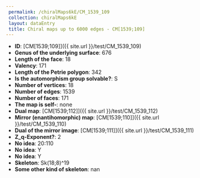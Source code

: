 ```yaml
--- 
 permalink: /chiralMaps6kE/CM_1539_109 
 collection: chiralMaps6kE
 layout: dataEntry
 title: Chiral maps up to 6000 edges - CM[1539;109]
---
```


- **ID**: [CM[1539;109]]({{ site.url }}/test/CM_1539_109)
- **Genus of the underlying surface**: 676
- **Length of the face**: 18
- **Valency**: 171
- **Length of the Petrie polygon**: 342
- **Is the automorphism group solvable?**: S
- **Number of vertices**: 18
- **Number of edges**: 1539
- **Number of faces**: 171
- **The map is self-**: none
- **Dual map**: [CM[1539;112]]({{ site.url }}/test/CM_1539_112)
- **Mirror (enantihomorphic) map**: [CM[1539;110]]({{ site.url }}/test/CM_1539_110)
- **Dual of the mirror image**: [CM[1539;111]]({{ site.url }}/test/CM_1539_111)
- **Z_q-Exponent?**: 2
- **No idea**:  20:110
- **No idea**: Y
- **No idea**: Y
- **Skeleton**: Sk(18;8)^19
- **Some other kind of skeleton**: nan
